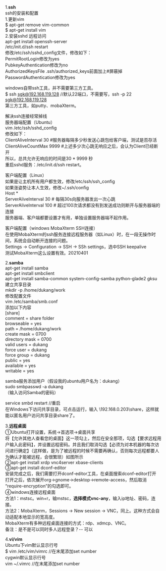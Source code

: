 1.**ssh**  
ssh的安装和配置  
1.更新vim  
$ apt-get remove vim-common  
$ apt-get install vim  
2.安装sshd 远程访问  
apt-get install openssh-server  
/etc/init.d/ssh restart  
修改/etc/ssh/sshd_config文件，修改如下：  
    PermitRootLogin修改为yes  
    PubkeyAuthentication修改为no  
    AuthorizedKeysFile .ssh/authorized_keys前面加上#屏蔽掉  
    PasswordAuthentication修改为yes  

windows自带ssh工具，并不需要第三方工具。  
$ ssh sgk@192.168.119.128  //默认22端口，不需要写，ssh -p 22 sgk@192.168.119.128  
第三方工具，如putty、mobaXterm。  


解决ssh连接经常掉线  
服务器端配置（Ubuntu）  
vim /etc/ssh/sshd_config  
修改如下：  
ClientAliveInterval 30     \#服务器每隔多少秒发送心跳包给客户端，测试是否存活  
ClientAliveCountMax 9999 \#上述多少次心跳无响应之后，会认为Client已经断开  
所以，总共允许无响应的时间是30 * 9999 秒  
重启sshd服务：/etc/init.d/ssh restart。  

客户端配置（Linux）  
如果是让主机所有用户都生效，修改/etc/ssh/ssh_config  
如果涨姿势让本人生效，修改~/.ssh/config  
Host \*  
    ServerAliveInterval 30  # 每隔30s向服务器发出一次心跳  
    ServerAliveInterval 100  # 超过100次请求都没有到发送成功则断开与服务器端的连接  
服务器端、客户端都要设置才有用，单独设置服务器端不起作用。  

客户端配置（windows MobaXterm SSH连接）  
在使用MobaXterm的ssh服务连接远程服务器（如Linux）时，在一段无操作时间，系统会自动断开连接的问题。  
Settings -> Configuration -> SSH -> SSh settings，选中SSH keepalive  
测试MobaXterm这么设置有效。20210401  


2.**samba**  
apt-get install samba  
apt-get install smbclient  
apt-get install samba-common system-config-samba python-glade2 gksu  
建立共享目录  
mkdir -p /home/dukang/work  
修改配置文件  
vim  /etc/samba/smb.conf  
添加以下内容  
[share]  
comment = share folder  
browseable = yes  
path = /home/dukang/work  
create mask = 0700  
directory mask = 0700  
valid users = dukang  
force user = dukang  
force group = dukang  
public = yes  
available = yes  
writable = yes  

samba服务添加用户（假设我的ubuntu用户名为：dukang）  
sudo smbpasswd -a dukang  
（输入访问Samba的密码）  

service smbd restart     //重启  
在Windows下访问共享目录，可点击运行，输入 \\192.168.0.203\share，这样就能以匿名用户访问共享目录share了。  



3.**远程桌面**  
①Ubuntu打开设置，系统->首选项->桌面共享  
将【允许其他人查看您的桌面】这一项勾上，然后在安全那项，勾选【要求远程用户输入此密码】，并设置远程密码。并且我们取消勾选【必须为对本机器的每次访问进行确定】（这样做，是为了被远程的时候不需要再确认，否则每次远程都要人为确认才能被远程，会很繁琐）如图所示  
②apt-get install xrdp vnc4server xbase-clients  
③apt-get install dconf-editor  
安装完成之后，我们需要打开dconf-editor工具，在桌面搜索dconf-editor打开  
打开之后，依次展开org->gnome->desktop->remote-access，然后取消 “require-encryption”的勾选即可。  
④windows连接远程桌面  
方法1：mstsc。win+r，输mstsc，**选择模式vnc-any**，输入ip地址、密码，连接。  
方法2：MobaXterm，Sessions -> New session -> VNC，同上。这种方式会自动适配本地显示的宽高度。  
       MobaXterm有多种远程桌面连接的方式：rdp、xdmcp、VNC。  
备注：是不是可以同时多人远程登录？-- 可以  


4.**vi/vim**  
Ubuntu下vim默认显示行号  
$ vim /etc/vim/vimrc  //在末尾添加set number  
cygwin默认显示行号  
vim ~/.vimrc   //在末尾添加set number  
